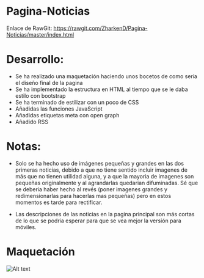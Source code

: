 # Pagina-Noticias

Enlace de RawGit:
https://rawgit.com/ZharkenD/Pagina-Noticias/master/index.html

# Desarrollo:

- Se ha realizado una maquetación haciendo unos bocetos de como sería el diseño final de la pagina
- Se ha implementado la estructura en HTML al tiempo que se le daba estilo con bootstrap
- Se ha terminado de estilizar con un poco de CSS
- Añadidas las funciones JavaScript
- Añadidas etiquetas meta con open graph
- Añadido RSS

# Notas:

- Solo se ha hecho uso de imágenes pequeñas y grandes en las dos primeras noticias, debido a que no tiene sentido
 incluir imagenes de más que no tienen utilidad alguna, y a que la mayoria de imagenes son pequeñas originalmente
 y al agrandarlas quedarian difuminadas. Sé que se deberia haber hecho al revés (poner imagenes grandes y
 redimensionarlas para hacerlas mas pequeñas) pero en estos momentos es tarde para rectificar.
 
- Las descripciones de las noticias en la pagina principal son más cortas de lo que se podria esperar para que
 se vea mejor la versión para móviles.

# Maquetación

![Alt text](maquetacion/index.jpg?raw=true "Pagina Principal")

